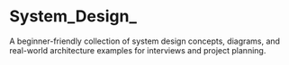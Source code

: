 # System_Design_
A beginner-friendly collection of system design concepts, diagrams, and real-world architecture examples for interviews and project planning.
